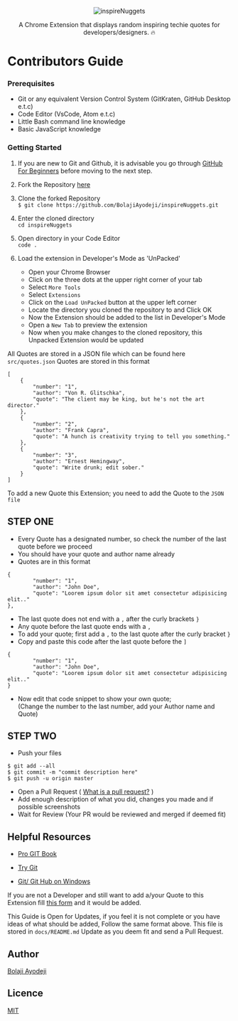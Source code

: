 <div align="center">

![inspireNuggets](https://res.cloudinary.com/iambeejayayo/image/upload/v1544624001/tab-icon.png)

A Chrome Extension that displays random inspiring techie quotes for developers/designers. :fire:
</div>

# Contributors Guide

### Prerequisites
- Git or any equivalent Version Control System (GitKraten, GitHub Desktop e.t.c)
- Code Editor (VsCode, Atom e.t.c)
- Little Bash command line knowledge
- Basic JavaScript knowledge

### Getting Started

1.  If you are new to Git and Github, it is advisable you go through
    [GitHub For Beginners](http://readwrite.com/2013/09/30/understanding-github-a-journey-for-beginners-part-1/)
    before moving to the next step.
    
2.  Fork the Repository [here](https://github.com/BolajiAyodeji/inspireNuggets/fork)

3.  Clone the forked Repository <br>
`$ git clone https://github.com/BolajiAyodeji/inspireNuggets.git`

4.  Enter the cloned directory <br>
`cd inspireNuggets`

5.  Open directory in your Code Editor <br>
`code .`

6.  Load the extension in Developer's Mode as 'UnPacked'
    - Open your Chrome Browser
    - Click on the three dots at the upper right corner of your tab
    - Select `More Tools`
    - Select `Extensions`
    - Click on the `Load UnPacked` button at the upper left corner
    - Locate the directory you cloned the repository to and Click OK
    - Now the Extension should be added to the list in Developer's Mode
    - Open a `New Tab` to preview the extension
    - Now when you make changes to the cloned repository, this Unpacked Extension would be updated

All Quotes are stored in a JSON file which can be found here `src/quotes.json`
Quotes are stored in this format
```
[
    {
        "number": "1",
        "author": "Von R. Glitschka",
        "quote": "The client may be king, but he's not the art director."
    },
    {
        "number": "2",
        "author": "Frank Capra",
        "quote": "A hunch is creativity trying to tell you something."
    },
    {
        "number": "3",
        "author": "Ernest Hemingway",
        "quote": "Write drunk; edit sober."
    }
]
```
To add a new Quote this Extension; you need to add the Quote to the `JSON file`

## STEP ONE
- Every Quote has a designated number, so check the number of the last quote before we proceed
- You should have your quote and author name already
- Quotes are in this format
```
{
        "number": "1",
        "author": "John Doe",
        "quote": "Loorem ipsum dolor sit amet consectetur adipisicing elit.."
},
 ```
- The last quote does not end with a `,` after the curly brackets `}`
- Any quote before the last quote ends with a `,`
- To add your quote; first add a `,` to the last quote after the curly bracket `}`
- Copy and paste this code after the last quote before the `]`
```
{
        "number": "1",
        "author": "John Doe",
        "quote": "Loorem ipsum dolor sit amet consectetur adipisicing elit.."
}
```
- Now edit that code snippet to show your own quote; <br>
(Change the number to the last number, add your Author name and Quote)


## STEP TWO
- Push your files <br>
```shell
$ git add --all
$ git commit -m "commit description here"
$ git push -u origin master
```
- Open a Pull Request ( [What is a pull request?](https://yangsu.github.io/pull-request-tutorial/) )
- Add enough description of what you did, changes you made and if possible screenshots
- Wait for Review (Your PR would be reviewed and merged if deemed fit)

## Helpful Resources

- [Pro GIT Book](https://git-scm.com/book/en/v2)

- [Try Git](https://try.github.io/)

- [Git/ Git Hub on Windows](https://www.youtube.com/watch?v=J_Clau1bYco)

If you are not a Developer and still want to add a/your Quote to this Extension fill [this form](https://goo.gl/forms/kIoWsKNW7osWGXiz2) and it would be added.
    
This Guide is Open for Updates, if you feel it is not complete or you have ideas of what should be added, Follow the same format above.
This file is stored in `docs/README.md`
Update as you deem fit and send a Pull Request.

## Author
[Bolaji Ayodeji](https://github.com/BolajiAyodeji)

## Licence
[MIT](https://opensource.org/licenses/MIT)
